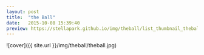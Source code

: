 ```yaml
---
layout: post
title:  "the Ball"
date:   2015-10-08 15:39:40
preview: https://stellapark.github.io/img/theball/list_thumbnail_theball.png
---
```

![cover]({{ site.url }}/img/theball/theball.jpg)
